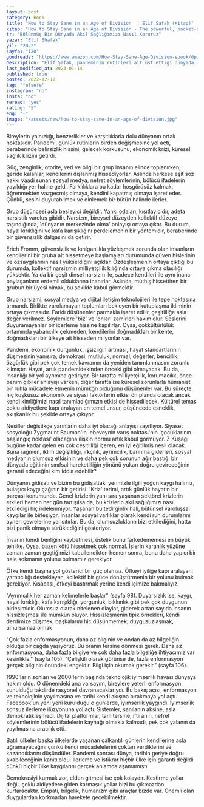 ```yaml
---
layout: post
category: book
title: "How to Stay Sane in an Age of Division  | Elif Safak (Kitap)"
kitap: "How to Stay Sane in an Age of Division - The powerful, pocket-sized manifesto"
tr: "Bölünmüş Bir Dünyada Akıl Sağlığımızı Nasıl Koruruz"
yazar: "Elif Shafak"
yil: "2022"
sayfa: "120"
goodreads: "https://www.amazon.com/How-Stay-Sane-Age-Division-ebook/dp/B083JMK177"
description: "Elif Şafak, pandeminin rutinleri alt üst ettiği dünyada, kritik bir eşikte olduğumuza işaret ediyor. Çıkış yolunun ise, ancak çok kültürlülüğün desteklenmesi, duyguların inkarından vazgeçilmesi ile mümkün olduğunu tartışıyor."
last_modified_at: 2023-01-14
published: true
posted: 2022-12-12
tag: "felsefe"
instagram: "no"
insta: "no"
reread: "yes"
rating: "5"
eng: "-"
image: "/assets/new/how-to-stay-sane-in-an-age-of-division.jpg"
---
```


Bireylerin yalnızlığı, benzerlikler ve karşıtlıklarla dolu dünyanın ortak noktasıdır. Pandemi, günlük rutinlerin birden değişmesine yol açtı, beraberinde belirsizlik hissini, gelecek korkusunu, ekonomik krizi, küresel sağlık krizini getirdi. 

Güç, zenginlik, otorite, veri ve bilgi bir grup insanın elinde toplanırken, geride kalanlar, kendilerini dışlanmış hissediyorlar. Aslında herkese eşit söz hakkı vaadi sunan sosyal medya, nefret söylemlerinin, bölücü ifadelerin yayıldığı yer haline geldi. Farklılıklara bu kadar hoşgörüsüz kalmak, öğrenmekten vazgeçmiş olmaya, kendini kapatmış olmaya işaret eder. Çünkü, sesini duyurabilmek ve dinlemek bir bütün halinde ilerler.

Grup düşüncesi asla besleyici değildir. Yankı odaları, kısıtlayıcıdır, adeta narsistik varoluş gibidir. Narsizm, bireysel düzeyden kollektif düzeye taşındığında, 'dünyanın merkezinde olma' anlayışı ortaya çıkar. Bu durum, hayal kırıklığını ve kafa karışıklığını perdelemenin bir yöntemidir, beraberinde bir güvensizlik dalgasını da getirir.

Erich Fromm, güvensizlik ve kırılganlıkla yüzleşmek zorunda olan insanların kendilerini bir gruba ait hissetmeye başlamaları durumunda güven hislerinin ve özsaygılarının nasıl yükseldiğini açıklar. Özdeşleşmenin ortaya çıktığı bu durumda, kollektif narsizmin milliyetçilik kılığında ortaya çıkma olasılığı yüksektir. Ya da bir çeşit dinsel narsizm ile, sadece kendileri ile aynı inancı paylaşanların erdemli olduklarına inanırlar. Aslında, müthiş hissettiren bir grubun bir üyesi olmak, bu şekilde kabul görmektir. 

Grup narsizmi, sosyal medya ve dijital iletişim teknolojileri ile tepe noktasına tırmandı. Birlikte varolamayan toplumları bekleyen bir kutuplaşma ikliminin ortaya çıkmasıdır. Farklı düşünenler parmakla işaret edilir, çeşitliliğe asla değer verilmez. Söylemlere 'biz' ve 'onlar' zamirleri hakim olur. Seslerini duyuramayanlar bir içerleme hissine kapılırlar. Oysa, çokkültürlülük ortamında yabancılık çekmeden, kendilerini doğmadıkları bir kente, doğmadıkları bir ülkeye ait hisseden milyonlar var. 

Pandemi, ekonomik durgunluk, işsizliğin artması, hayat standartlarının düşmesinin yanısıra, demokrasi, mutluluk, normal, değerler, bencillik, özgürlük gibi pek çok temek kavramın da yeniden tanımlanmasını zorunlu kılmıştır. Hayat, artık pandemidekinden önceki gibi olmayacak. Bu da, insanlığı bir yol ayrımına getiriyor. Bir tarafta milliyetçilik, korumacılık, önce benim gibiler anlayışı varken, diğer tarafta ise küresel sorunlarla hümanist bir ruhla mücadele etmenin mümkğn olduğunu düşünenler var. Bu süreçte hiç kuşkusuz ekonomik ve siyasi faktörlerin etkisi ön planda olacak ancak kendi kimliğimizi nasıl tanımladığımızın etkisi de hissedilecek. Kültürel temas çoklu aidiyetlere kapı aralayan en temel unsur, düşüncede esneklik, akışkanlık bu şekilde ortaya çıkıyor. 

Nesiller değiştikçe yarınların daha iyi olacağı anlayışı zayıflıyor. Siyaset sosyoloğu Zygmaunt Bauman'ın 'ebeveynin varış noktası'nın 'çocuklarının başlangıç noktası' olacağına ilişkin normu artık kabul görmüyor.  Z Kuşağı bugüne kadar gelen en çok çeşitliliği içeren, en iyi eğitilmiş nesil olacak. Buna rağmen, iklim değişikliği, ırkçılık, ayrımcılık, barınma giderleri, sosyal medyanın olumsuz etkisinin ve daha pek çok sorunun ağır bastığı bir dünyada eğitimin sınıfsal hareketliliğin yönünü yukarı doğru çevireceğinin garanti edeceğini kim iddia edebilir?

Dünyanın gidişatı ve bizim bu gidişattaki yerimizle ilgili yoğun kaygı halimiz, bulaşıcı kaygı çağının bir getirisi. 'Kriz' terimi, artık günlük hayatın bir parçası konumunda. Genel krizlerin yanı sıra yaşanan sektörel krizlerin etkileri hemen her gün tartışılsa da, bu krizlerin akıl sağlığımızı nasıl etkilediği hiç irdelenmiyor. Yaşanan bu tedirginlik hali, bütünsel varoluşsal kaygılar ile birleşiyor. İnsanlar sosyal varlıklar olarak kendi ruh durumlarını aynen çevrelerine yansıtırlar. Bu da, olumsuzlukların bizi etkilediğini, hatta bizi panik olmaya sürüklediğini gösteriyor. 

İnsanın kendi benliğini kaybetmesi, üstelik bunu farkedememesi en büyük tehlike. Oysa, bazen kötü hissetmek çok normal. İşlerin karanlık yüzüne zaman zaman geçtiğimizi kabullendikten hemen sonra, bunu daha yapıcı bir hale sokmanın yolunu bulmamız gerekiyor. 

Öfke kendi başına yol gösterici bir güç olamaz. Öfkeyi iyiliğe kapı aralayan, yaratıcılığı destekleyen, kollektif bir güce dönüştürmenin bir yolunu bulmak gerekiyor. Kısacası, öfkeyi bastırmak yerine kendi içimize bakmalıyız. 

"Ayrımcılık her zaman kelimelerle başlar" (sayfa 98). Duyarsızlık ise, kaygı, hayal kırıklığı, kafa karışıklığı, yorgunluk, bıkkınlık gibi pek çok duygunun birleşimidir. Olumsuz olarak nitelenen olaylar, giderek artan sayıda insanın hissizleşmesi ile mümkün oluyor. Hissizleşmenin tipik örnekleri, kendi derdimize düşmek, başkalarını hiç düşünmemek, duygusuzlaşmak, umursamaz olmak. 

"Çok fazla enformasyonun, daha az bilginin ve ondan da az bilgeliğin olduğu bir çağda yaşıyoruz. Bu oranın tersine dönmesi gerek. Daha az enformasyona, daha fazla bilgiye ve çok daha fazla bilgeliğe ihtiyacımız var kesinlikle." (sayfa 105). "Çelişkili olarak görünse de, fazla enformasyon gerçek bilginin önündeki engeldir. Bilgi için okumak gerekir." (sayfa 106). 

1990'ların sonları ve 2000'lerin başında teknolojik iyimserlik havası dünyaya hakim oldu. O dönemdeki ana varsayım, bireylere yeterli enformasyon sunulduğu takdirde rasyonel davranacaklarıydı. Bu bakış açısı, enformasyon ve teknolojinin yayılmasına ve tarihi kendi akışına bırakmaya yol açtı. Facebook'un yeni yeni kurulduğu o günlerde, iyimserlik yaygındı. İyimserlik sonsuz ilerleme ilüzyonuna yol açtı. Sistemler, sanılanın aksine, asla demokratikleşmedi. Dijital platformlar, tam tersine, iftiranın, nefret söylemlerinin bölücü ifadelerin kaynağı olmakla kalmadı, pek çok yalanın da yayılmasına aracılık etti. 

Batılı ülkeler başka ülkelerde yaşanan çalkantılı günlerin kendilerine asla uğramayacağını çünkü kendi mücadelelerini çoktan verdiklerini ve kazandıklarını düşündüler. Pandemi sonrası dünya, tarihin geriye doğru akabileceğinin kanıtı oldu. İlerleme ve istikrar hiçbir ülke için garanti değildi çünkü hiçbir ülke kaygılarını gerçek anlamda aşamamıştı.

Demokrasiyi kurmak zor, elden gitmesi ise çok kolaydır. Kestirme yollar değil, çoklu aidiyetlere giden karmaşık yollar bizi bu çıkmazdan kurtaracaktır. Empati, bilgelik, hümanizm gibi araçlar bizde var. Önemli olan duygulardan korkmadan harekete geçebilmektir.
